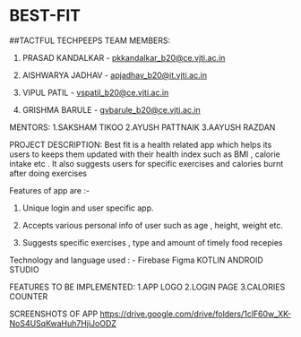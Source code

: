 # BEST-FIT
##TACTFUL TECHPEEPS
TEAM MEMBERS:
1. PRASAD KANDALKAR - pkkandalkar_b20@ce.vjti.ac.in

2. AISHWARYA JADHAV - apjadhav_b20@it.vjti.ac.in

3. VIPUL PATIL - vspatil_b20@ce.vjti.ac.in

4. GRISHMA BARULE - gvbarule_b20@ce.vjti.ac.in

MENTORS:
 1.SAKSHAM TIKOO
 2.AYUSH PATTNAIK
 3.AAYUSH RAZDAN
    
PROJECT DESCRIPTION:
 Best fit is a health related app which helps its users to keeps them updated with their health index such as BMI , calorie intake etc . 
 It also suggests users for specific exercises and calories burnt after doing exercises 

Features of app are :-

1) Unique login and user specific app.

2) Accepts various personal info of user such as age , height, weight etc.

3) Suggests specific exercises , type and amount of timely food recepies

Technology and language used : -
Firebase
Figma
KOTLIN
ANDROID STUDIO

FEATURES TO BE IMPLEMENTED:
1.APP LOGO
2.LOGIN PAGE
3.CALORIES COUNTER

SCREENSHOTS OF APP
https://drive.google.com/drive/folders/1clF60w_XK-NoS4USqKwaHuh7HjiJoODZ
